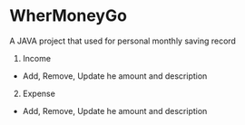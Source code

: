 # WherMoneyGo
A JAVA project that used for personal monthly saving record
1. Income
-  Add, Remove, Update he amount and description
2. Expense
-  Add, Remove, Update he amount and description